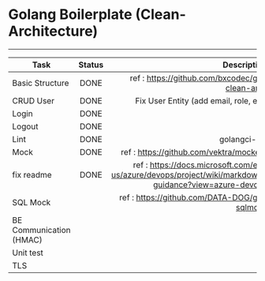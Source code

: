 # Golang Boilerplate (Clean-Architecture)

----

| Task | Status | Description |  
|-----------|:-----------:|-----------:|  
| Basic Structure | DONE | ref : https://github.com/bxcodec/go-clean-arch | 
| CRUD User | DONE | Fix User Entity (add email, role, etc) | 
| Login | DONE |  | 
| Logout | DONE |  | 
| Lint | DONE | golangci-lint | 
| Mock | DONE | ref : https://github.com/vektra/mockery |
| fix readme | DONE | ref : https://docs.microsoft.com/en-us/azure/devops/project/wiki/markdown-guidance?view=azure-devops |
| SQL Mock |  | ref : https://github.com/DATA-DOG/go-sqlmock |
| BE Communication (HMAC) |  |  |
| Unit test |  |  |
| TLS |  |  | 
